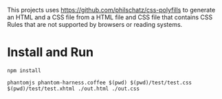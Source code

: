 This projects uses https://github.com/philschatz/css-polyfills to generate an HTML and a CSS file from a HTML file and CSS file that contains CSS Rules that are not supported by browsers or reading systems.

# Install and Run

    npm install

    phantomjs phantom-harness.coffee $(pwd) $(pwd)/test/test.css $(pwd)/test/test.xhtml ./out.html ./out.css

